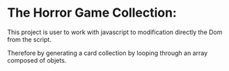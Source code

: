 # The Horror Game Collection:

This project is user to work with javascript to modification directly the Dom from the script.

Therefore by generating a card collection by looping through an array composed of objets.
